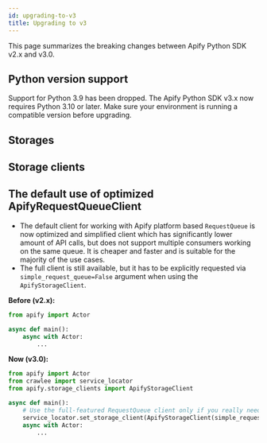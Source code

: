 ```yaml
---
id: upgrading-to-v3
title: Upgrading to v3
---
```


This page summarizes the breaking changes between Apify Python SDK v2.x and v3.0.

## Python version support

Support for Python 3.9 has been dropped. The Apify Python SDK v3.x now requires Python 3.10 or later. Make sure your environment is running a compatible version before upgrading.

## Storages

<!-- TODO -->

## Storage clients

<!-- TODO -->

## The default use of optimized ApifyRequestQueueClient

- The default client for working with Apify platform based `RequestQueue` is now optimized and simplified client which has significantly lower amount of API calls, but does not support multiple consumers working on the same queue. It is cheaper and faster and is suitable for the majority of the use cases.
- The full client is still available, but it has to be explicitly requested via `simple_request_queue=False` argument when using the `ApifyStorageClient`.

**Before (v2.x):**

```python
from apify import Actor

async def main():
    async with Actor:
        ...
```

**Now (v3.0):**

```python
from apify import Actor
from crawlee import service_locator
from apify.storage_clients import ApifyStorageClient

async def main():
    # Use the full-featured RequestQueue client only if you really need it.
    service_locator.set_storage_client(ApifyStorageClient(simple_request_queue=False))
    async with Actor:
        ...
```
